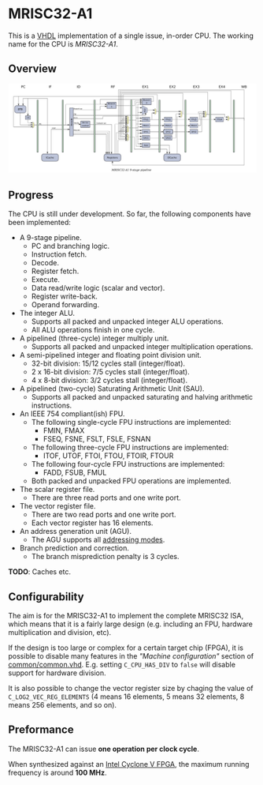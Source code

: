 # MRISC32-A1

This is a [VHDL](https://en.wikipedia.org/wiki/VHDL) implementation of a single issue, in-order CPU. The working name for the CPU is *MRISC32-A1*.

## Overview

![MRISC32-A1 pipleine](mrisc32-a1-pipeline.png)

## Progress

The CPU is still under development. So far, the following components have been implemented:

* A 9-stage pipeline.
  - PC and branching logic.
  - Instruction fetch.
  - Decode.
  - Register fetch.
  - Execute.
  - Data read/write logic (scalar and vector).
  - Register write-back.
  - Operand forwarding.
* The integer ALU.
  - Supports all packed and unpacked integer ALU operations.
  - All ALU operations finish in one cycle.
* A pipelined (three-cycle) integer multiply unit.
  - Supports all packed and unpacked integer multiplication operations.
* A semi-pipelined integer and floating point division unit.
  - 32-bit division: 15/12 cycles stall (integer/float).
  - 2 x 16-bit division: 7/5 cycles stall (integer/float).
  - 4 x 8-bit division: 3/2 cycles stall (integer/float).
* A pipelined (two-cycle) Saturating Arithmetic Unit (SAU).
  - Supports all packed and unpacked saturating and halving arithmetic instructions.
* An IEEE 754 compliant(ish) FPU.
  - The following single-cycle FPU instructions are implemented:
    - FMIN, FMAX
    - FSEQ, FSNE, FSLT, FSLE, FSNAN
  - The following three-cycle FPU instructions are implemented:
    - ITOF, UTOF, FTOI, FTOU, FTOIR, FTOUR
  - The following four-cycle FPU instructions are implemented:
    - FADD, FSUB, FMUL
  - Both packed and unpacked FPU operations are implemented.
* The scalar register file.
  - There are three read ports and one write port.
* The vector register file.
  - There are two read ports and one write port.
  - Each vector register has 16 elements.
* An address generation unit (AGU).
  - The AGU supports all [addressing modes](../../doc/AddressingModes.md).
* Branch prediction and correction.
  - The branch misprediction penalty is 3 cycles.

**TODO**: Caches etc.

## Configurability

The aim is for the MRISC32-A1 to implement the complete MRISC32 ISA, which means that it is a fairly large design (e.g. including an FPU, hardware multiplication and division, etc).

If the design is too large or complex for a certain target chip (FPGA), it is possible to disable many features in the *"Machine configuration"* section of [common/common.vhd](common/common.vhd). E.g. setting `C_CPU_HAS_DIV` to `false` will disable support for hardware division.

It is also possible to change the vector register size by chaging the value of `C_LOG2_VEC_REG_ELEMENTS` (4 means 16 elements, 5 means 32 elements, 8 means 256 elements, and so on).

## Preformance

The MRISC32-A1 can issue **one operation per clock cycle**.

When synthesized against an [Intel Cyclone V FPGA](https://www.intel.com/content/www/us/en/products/programmable/fpga/cyclone-v.html), the maximum running frequency is around **100 MHz**.

